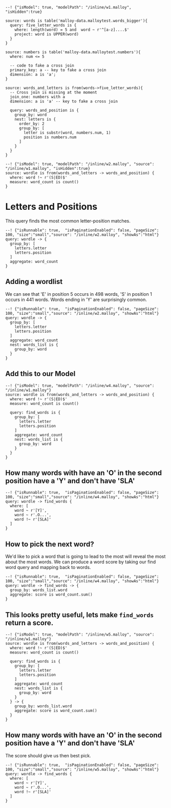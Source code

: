 
```malloy
--! {"isModel": true, "modelPath": "/inline/w1.malloy", "isHidden":true}

source: words is table('malloy-data.malloytest.words_bigger'){
  query: five_letter_words is {
    where: length(word) = 5 and  word ~ r'^[a-z]....$'
    project: word is UPPER(word)
  }
}

source: numbers is table('malloy-data.malloytest.numbers'){
  where: num <= 5

  -- code to fake a cross join
  primary_key: a -- key to fake a cross join
  dimension: a is 'a';
}

source: words_and_letters is from(words->five_letter_words){
  -- Cross join is missing at the moment
  join_one: numbers with a
  dimension: a is 'a' -- key to fake a cross join

  query: words_and_position is {
    group_by: word
    nest: letters is {
      order_by: 2
      group_by: [
        letter is substr(word, numbers.num, 1)
        position is numbers.num
      ]
    }
  }
}
```

```malloy
--! {"isModel": true, "modelPath": "/inline/w2.malloy", "source": "/inline/w1.malloy", "isHidden":true}
source: wordle is from(words_and_letters -> words_and_position) {
  where: word !~ r'(S|ED)$'
  measure: word_count is count()
}
```


# Letters and Positions

This query finds the most common letter-position matches.

```malloy
--! {"isRunnable": true,  "isPaginationEnabled": false, "pageSize": 100, "size":"small","source": "/inline/w2.malloy", "showAs":"html"}
query: wordle -> {
  group_by: [
    letters.letter
    letters.position
  ]
  aggregate: word_count
}
```

## Adding a wordlist

We can see that 'E' in position 5 occurs in 498 words, 'S' in position 1  occurs in 441 words.  Words ending in 'Y' are surprisingly common.

```malloy
--! {"isRunnable": true,  "isPaginationEnabled": false, "pageSize": 100, "size":"small","source": "/inline/w2.malloy", "showAs":"html"}
query: wordle -> {
  group_by: [
    letters.letter
    letters.position
  ]
  aggregate: word_count
  nest: words_list is {
    group_by: word
  }
}
```

## Add this to our Model

```malloy
--! {"isModel": true, "modelPath": "/inline/w4.malloy", "source": "/inline/w1.malloy"}
source: wordle is from(words_and_letters -> words_and_position) {
  where: word !~ r'(S|ED)$'
  measure: word_count is count()

  query: find_words is {
    group_by: [
      letters.letter
      letters.position
    ]
    aggregate: word_count
    nest: words_list is {
      group_by: word
    }
  }
}
```

## How many words with have an 'O' in the second position have a 'Y' and don't have 'SLA'

```malloy
--! {"isRunnable": true,  "isPaginationEnabled": false, "pageSize": 100, "size":"small","source": "/inline/w4.malloy", "showAs":"html"}
query: wordle -> find_words {
  where: [
    word ~ r'[Y]',
    word ~ r'.O...',
    word !~ r'[SLA]'
  ]
}
```

## How to pick the next word?

We'd like to pick a word that is going to lead to the most will reveal the most about the most words.
We can produce a word score by taking our find word query and mapping back to words.

```malloy
--! {"isRunnable": true,  "isPaginationEnabled": false, "pageSize": 100, "size":"small","source": "/inline/w4.malloy", "showAs":"html"}
query: wordle -> find_words -> {
  group_by: words_list.word
  aggregate: score is word_count.sum()
}
```

## This looks pretty useful, lets make `find_words` return a score.

```malloy
--! {"isModel": true, "modelPath": "/inline/w5.malloy", "source": "/inline/w1.malloy"}
source: wordle is from(words_and_letters -> words_and_position) {
  where: word !~ r'(S|ED)$'
  measure: word_count is count()

  query: find_words is {
    group_by: [
      letters.letter
      letters.position
    ]
    aggregate: word_count
    nest: words_list is {
      group_by: word
    }
  } -> {
    group_by: words_list.word
    aggregate: score is word_count.sum()
  }
}
```

## How many words with have an 'O' in the second position have a 'Y' and don't have 'SLA'
The score should give us then best pick.

```malloy
--! {"isRunnable": true,  "isPaginationEnabled": false, "pageSize": 100, "size":"small","source": "/inline/w5.malloy", "showAs":"html"}
query: wordle -> find_words {
  where: [
    word ~ r'[Y]',
    word ~ r'.O...',
    word !~ r'[SLA]'
  ]
}
```
